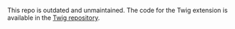 This repo is outdated and unmaintained. The code for the Twig extension is available in the [Twig repository](https://github.com/twigphp/Twig).
